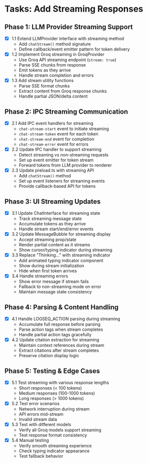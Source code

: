 # Tasks: Add Streaming Responses

## Phase 1: LLM Provider Streaming Support
- [x] 1.1 Extend LLMProvider interface with streaming method
  - Add `chatStream()` method signature
  - Define callback/event emitter pattern for token delivery
- [x] 1.2 Implement Groq streaming in GroqProvider
  - Use Groq API streaming endpoint (`stream: true`)
  - Parse SSE chunks from response
  - Emit tokens as they arrive
  - Handle stream completion and errors
- [x] 1.3 Add stream utility functions
  - Parse SSE format chunks
  - Extract content from Groq response chunks
  - Handle partial JSON/delta content

## Phase 2: IPC Streaming Communication
- [x] 2.1 Add IPC event handlers for streaming
  - `chat-stream-start` event to initiate streaming
  - `chat-stream-token` event for each token
  - `chat-stream-end` event for completion
  - `chat-stream-error` event for errors
- [x] 2.2 Update IPC handler to support streaming
  - Detect streaming vs non-streaming requests
  - Set up event emitter for token stream
  - Forward tokens from LLM provider to renderer
- [x] 2.3 Update preload.ts with streaming API
  - Add `chatStream()` method
  - Set up event listeners for streaming events
  - Provide callback-based API for tokens

## Phase 3: UI Streaming Updates
- [x] 3.1 Update ChatInterface for streaming state
  - Track streaming message state
  - Accumulate tokens as they arrive
  - Handle stream start/end/error events
- [x] 3.2 Update MessageBubble for streaming display
  - Accept streaming prop/state
  - Render partial content as it streams
  - Show cursor/typing indicator during streaming
- [x] 3.3 Replace "Thinking..." with streaming indicator
  - Add animated typing indicator component
  - Show during stream initialization
  - Hide when first token arrives
- [x] 3.4 Handle streaming errors
  - Show error message if stream fails
  - Fallback to non-streaming mode on error
  - Maintain message state consistency

## Phase 4: Parsing & Content Handling
- [x] 4.1 Handle LOGSEQ_ACTION parsing during streaming
  - Accumulate full response before parsing
  - Parse action tags when stream completes
  - Handle partial action tags gracefully
- [x] 4.2 Update citation extraction for streaming
  - Maintain context references during stream
  - Extract citations after stream completes
  - Preserve citation display logic

## Phase 5: Testing & Edge Cases
- [x] 5.1 Test streaming with various response lengths
  - Short responses (< 100 tokens)
  - Medium responses (100-1000 tokens)
  - Long responses (> 1000 tokens)
- [x] 5.2 Test error scenarios
  - Network interruption during stream
  - API errors mid-stream
  - Invalid stream data
- [x] 5.3 Test with different models
  - Verify all Groq models support streaming
  - Test response format consistency
- [x] 5.4 Manual testing
  - Verify smooth streaming experience
  - Check typing indicator appearance
  - Test fallback behavior

